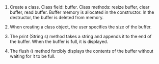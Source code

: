 1. Create a class. Class field: buffer. Class methods: resize buffer, clear buffer, read buffer.
   Buffer memory is allocated in the constructor. In the destructor, the buffer is deleted from memory.
   
2. When creating a class object, the user specifies the size of the buffer.

3. The print (String s) method takes a string and appends it to the end of the buffer. When the buffer is full, it is displayed.

4. The flush () method forcibly displays the contents of the buffer without waiting for it to be full.
